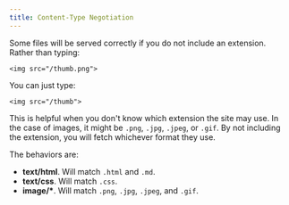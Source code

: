 ```yaml
---
title: Content-Type Negotiation
---
```


Some files will be served correctly if you do not include an extension. Rather than typing:

```markup
<img src="/thumb.png">
```

You can just type:

```markup
<img src="/thumb">
```

This is helpful when you don't know which extension the site may use. In the case of images, it might be `.png`, `.jpg`, `.jpeg`, or `.gif`. By not including the extension, you will fetch whichever format they use.

The behaviors are:

* **text/html**. Will match `.html` and `.md`.
* **text/css**. Will match `.css`.
* **image/\***. Will match `.png`, `.jpg`, `.jpeg`, and `.gif`.
